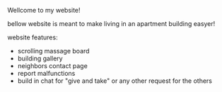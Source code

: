 Wellcome to my website!

bellow website is meant to make living in an apartment building easyer!

website features:

- scrolling massage board
- building gallery
- neighbors contact page
- report malfunctions
- build in chat for "give and take" or any other request for the others
